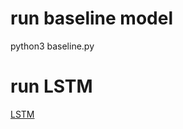 # run baseline model
python3 baseline.py
# run LSTM
[LSTM](https://github.com/nomiaro/DigitalMedicine_Case1/tree/main/LSTM)
